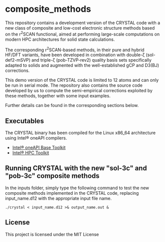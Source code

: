 # composite_methods
This repository contains a development version of the CRYSTAL code with a new class of composite and low-cost electronic structure methods based on the r<sup>2</sup>SCAN functional, aimed at performing large-scale computations on modern HPC architectures for solid state calculations.

The corresponding r<sup>2</sup>SCAN-based methods, in their pure and hybrid HF/DFT variants, have been developed in combination with double-ζ (sol-def2-mSVP) and triple-ζ (pob-TZVP-rev2) quality basis sets specifically adapted to solids and augmented with the well-established gCP and D3(BJ) corrections.

This demo version of the CRYSTAL code is limited to 12 atoms and can only be run in serial mode. The repository also contains the source code developed by us to compute the semi-empirical corrections exploited by these methods, together with some input examples.

Further details can be found in the corresponding sections below.

## Executables
The CRYSTAL binary has been compiled for the Linux x86_64 architecture using Intel® oneAPI compilers.
- [Intel® oneAPI Base Toolkit](https://www.intel.com/content/www/us/en/developer/tools/oneapi/base-toolkit-download.html?operatingsystem=linux&linux-install-type=offline)
- [Intel® HPC Toolkit](https://www.intel.com/content/www/us/en/developer/tools/oneapi/hpc-toolkit-download.html?operatingsystem=linux&linux-install-type=offline)

## Running CRYSTAL with the new "sol-3c" and "pob-3c" composite methods
In the inputs folder, simply type the following command to test the new composite methods implemented in the CRYSTAL code, replacing input_name.d12 with the appropriate input file name.
```
./crystal < input_name.d12 >& output_name.out &
```

## License

This project is licensed under the MIT License
